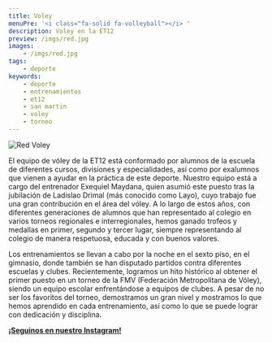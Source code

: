 ```yaml
---
title: Voley
menuPre: '<i class="fa-solid fa-volleyball"></i> '
description: Voley en la ET12
preview: /imgs/red.jpg
images:
    - /imgs/red.jpg
tags:
    - deporte
keywords:
    - deporte
    - entrenamientos
    - et12
    - san martin
    - voley
    - torneo
---
```


![Red Voley](/imgs/red.jpg)

El equipo de vóley de la ET12 está conformado por alumnos de la escuela de diferentes cursos, divisiones y especialidades, así como por exalumnos que vienen a ayudar en la práctica de este deporte. Nuestro equipo está a cargo del entrenador Exequiel Maydana, quien asumió este puesto tras la jubilación de Ladislao Drimal (más conocido como Layo), cuyo trabajo fue una gran contribución en el área del vóley. A lo largo de estos años, con diferentes generaciones de alumnos que han representado al colegio en varios torneos regionales e interregionales, hemos ganado trofeos y medallas en primer, segundo y tercer lugar, siempre representando al colegio de manera respetuosa, educada y con buenos valores.

Los entrenamientos se llevan a cabo por la noche en el sexto piso, en el gimnasio, donde también se han disputado partidos contra diferentes escuelas y clubes. Recientemente, logramos un hito histórico al obtener el primer puesto en un torneo de la FMV (Federación Metropolitana de Vóley), siendo un equipo escolar enfrentándose a equipos de clubes. A pesar de no ser los favoritos del torneo, demostramos un gran nivel y mostramos lo que hemos aprendido en cada entrenamiento, así como lo que se puede lograr con dedicación y disciplina.

**[<i class='fab fa-brands fa-instagram'></i> ¡Seguinos en nuestro Instagram! <i class='fab fa-brands fa-instagram'></i>](https://www.instagram.com/voley.et12)**